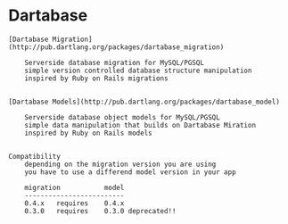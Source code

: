 Dartabase 
=========

    [Dartabase Migration](http://pub.dartlang.org/packages/dartabase_migration)
		
		Serverside database migration for MySQL/PGSQL
		simple version controlled database structure manipulation 
    	inspired by Ruby on Rails migrations 
    	
    
    [Dartabase Models](http://pub.dartlang.org/packages/dartabase_model)
    
        Serverside database object models for MySQL/PGSQL 
        simple data manipulation that builds on Dartabase Miration 
        inspired by Ruby on Rails models
        

	Compatibility
		depending on the migration version you are using 
		you have to use a differend model version in your app
	    
	    migration  			model
	    -------------------------
	    0.4.x	requires    0.4.x
	    0.3.0	requires	0.3.0 deprecated!!